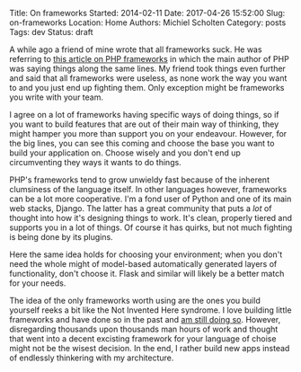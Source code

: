 Title: On frameworks
Started: 2014-02-11
Date: 2017-04-26 15:52:00
Slug: on-frameworks
Location: Home
Authors: Michiel Scholten
Category: posts
Tags: dev
Status: draft

A while ago a friend of mine wrote that all frameworks suck. He was referring to [this article on PHP frameworks](http://) in which the main author of PHP was saying things along the same lines. My friend took things even further and said that all frameworks were useless, as none work the way you want to and you just end up fighting them. Only exception might be frameworks you write with your team.

I agree on a lot of frameworks having specific ways of doing things, so if you want to build features that are out of their main way of thinking, they might hamper you more than support you on your endeavour. However, for the big lines, you can see this coming and choose the base you want to build your application on. Choose wisely and you don't end up circumventing they ways it wants to do things.

PHP's frameworks tend to grow unwieldy fast because of the inherent clumsiness of the language itself. In other languages however, frameworks can be a lot more cooperative. I'm a fond user of Python and one of its main web stacks, Django. The latter has a great community that puts a *lot* of thought into how it's designing things to work. It's clean, properly tiered and supports you in a lot of things. Of course it has quirks, but not much fighting is being done by its plugins.

Here the same idea holds for choosing your environment; when you don't need the whole might of model-based automatically generated layers of functionality, don't choose it. Flask and similar will likely be a better match for your needs.

The idea of the only frameworks worth using are the ones you build yourself reeks a bit like the Not Invented Here syndrome. I love building little frameworks and have done so in the past and [am still doing so](https://github.com/aquatix/kontent-api). However, disregarding thousands upon thousands man hours of work and thought that went into a decent excisting framework for your language of choise might not be the wisest decision. In the end, I rather build new apps instead of endlessly thinkering with my architecture.


